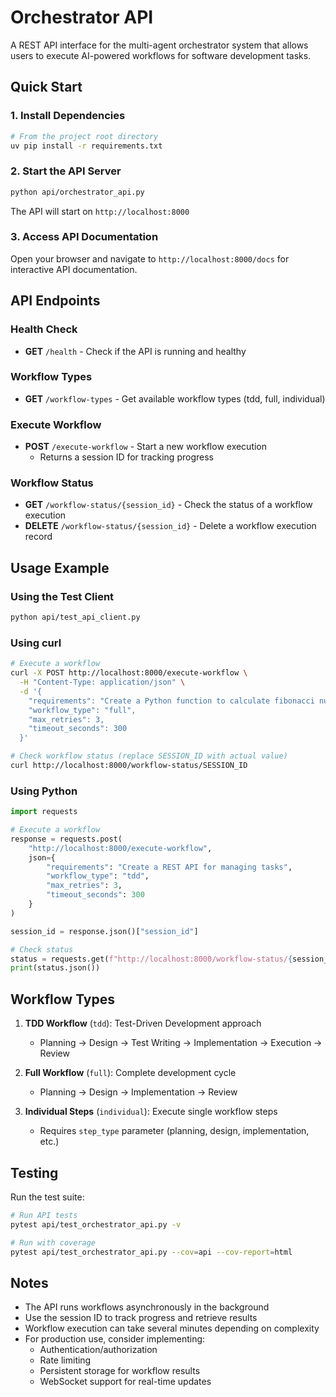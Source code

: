 # Orchestrator API

A REST API interface for the multi-agent orchestrator system that allows users to execute AI-powered workflows for software development tasks.

## Quick Start

### 1. Install Dependencies

```bash
# From the project root directory
uv pip install -r requirements.txt
```

### 2. Start the API Server

```bash
python api/orchestrator_api.py
```

The API will start on `http://localhost:8000`

### 3. Access API Documentation

Open your browser and navigate to `http://localhost:8000/docs` for interactive API documentation.

## API Endpoints

### Health Check
- **GET** `/health` - Check if the API is running and healthy

### Workflow Types
- **GET** `/workflow-types` - Get available workflow types (tdd, full, individual)

### Execute Workflow
- **POST** `/execute-workflow` - Start a new workflow execution
  - Returns a session ID for tracking progress

### Workflow Status
- **GET** `/workflow-status/{session_id}` - Check the status of a workflow execution
- **DELETE** `/workflow-status/{session_id}` - Delete a workflow execution record

## Usage Example

### Using the Test Client

```bash
python api/test_api_client.py
```

### Using curl

```bash
# Execute a workflow
curl -X POST http://localhost:8000/execute-workflow \
  -H "Content-Type: application/json" \
  -d '{
    "requirements": "Create a Python function to calculate fibonacci numbers",
    "workflow_type": "full",
    "max_retries": 3,
    "timeout_seconds": 300
  }'

# Check workflow status (replace SESSION_ID with actual value)
curl http://localhost:8000/workflow-status/SESSION_ID
```

### Using Python

```python
import requests

# Execute a workflow
response = requests.post(
    "http://localhost:8000/execute-workflow",
    json={
        "requirements": "Create a REST API for managing tasks",
        "workflow_type": "tdd",
        "max_retries": 3,
        "timeout_seconds": 300
    }
)

session_id = response.json()["session_id"]

# Check status
status = requests.get(f"http://localhost:8000/workflow-status/{session_id}")
print(status.json())
```

## Workflow Types

1. **TDD Workflow** (`tdd`): Test-Driven Development approach
   - Planning → Design → Test Writing → Implementation → Execution → Review

2. **Full Workflow** (`full`): Complete development cycle
   - Planning → Design → Implementation → Review

3. **Individual Steps** (`individual`): Execute single workflow steps
   - Requires `step_type` parameter (planning, design, implementation, etc.)

## Testing

Run the test suite:

```bash
# Run API tests
pytest api/test_orchestrator_api.py -v

# Run with coverage
pytest api/test_orchestrator_api.py --cov=api --cov-report=html
```

## Notes

- The API runs workflows asynchronously in the background
- Use the session ID to track progress and retrieve results
- Workflow execution can take several minutes depending on complexity
- For production use, consider implementing:
  - Authentication/authorization
  - Rate limiting
  - Persistent storage for workflow results
  - WebSocket support for real-time updates